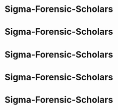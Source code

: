 # Sigma-Forensic-Scholars
# Sigma-Forensic-Scholars
# Sigma-Forensic-Scholars
# Sigma-Forensic-Scholars
# Sigma-Forensic-Scholars
